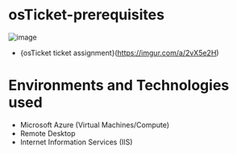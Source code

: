 # osTicket-prerequisites
![image](https://user-images.githubusercontent.com/123419385/214712635-bd3e4f91-bd56-42c6-98aa-85aaac1dcdfb.png)
  - {osTicket ticket assignment}(https://imgur.com/a/2vX5e2H)
  # Environments and Technologies used
- Microsoft Azure (Virtual Machines/Compute)
- Remote Desktop
- Internet Information Services (IIS)
